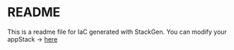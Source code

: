 # README
This is a readme file for IaC generated with StackGen.
You can modify your appStack -> [here](http://main.dev.stackgen.com/appstacks/4bf7d8c6-7712-425f-9c20-6ef7a19ab99b)
